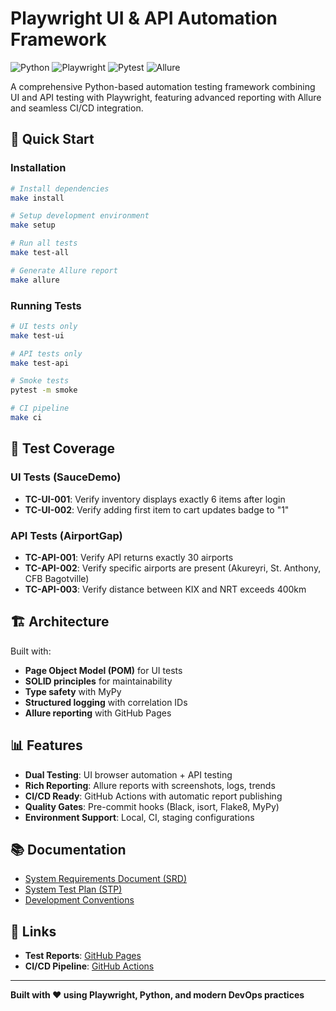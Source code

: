 # Playwright UI & API Automation Framework

![Python](https://img.shields.io/badge/python-3.11+-blue.svg)
![Playwright](https://img.shields.io/badge/playwright-1.37+-green.svg)
![Pytest](https://img.shields.io/badge/pytest-7.4+-yellow.svg)
![Allure](https://img.shields.io/badge/allure-2.13+-purple.svg)

A comprehensive Python-based automation testing framework combining UI and API testing with Playwright, featuring advanced reporting with Allure and seamless CI/CD integration.

## 🚀 Quick Start

### Installation
```bash
# Install dependencies
make install

# Setup development environment  
make setup

# Run all tests
make test-all

# Generate Allure report
make allure
```

### Running Tests
```bash
# UI tests only
make test-ui

# API tests only
make test-api

# Smoke tests
pytest -m smoke

# CI pipeline
make ci
```

## 🧪 Test Coverage

### UI Tests (SauceDemo)
- **TC-UI-001**: Verify inventory displays exactly 6 items after login
- **TC-UI-002**: Verify adding first item to cart updates badge to "1"

### API Tests (AirportGap)
- **TC-API-001**: Verify API returns exactly 30 airports
- **TC-API-002**: Verify specific airports are present (Akureyri, St. Anthony, CFB Bagotville)
- **TC-API-003**: Verify distance between KIX and NRT exceeds 400km

## 🏗️ Architecture

Built with:
- **Page Object Model (POM)** for UI tests
- **SOLID principles** for maintainability
- **Type safety** with MyPy
- **Structured logging** with correlation IDs
- **Allure reporting** with GitHub Pages

## 📊 Features

- **Dual Testing**: UI browser automation + API testing
- **Rich Reporting**: Allure reports with screenshots, logs, trends
- **CI/CD Ready**: GitHub Actions with automatic report publishing
- **Quality Gates**: Pre-commit hooks (Black, isort, Flake8, MyPy)
- **Environment Support**: Local, CI, staging configurations

## 📚 Documentation

- [System Requirements Document (SRD)](docs/SRD.md)
- [System Test Plan (STP)](docs/STP.md) 
- [Development Conventions](docs/Conventions.md)

## 🔗 Links

- **Test Reports**: [GitHub Pages](https://username.github.io/playwright-ui-api-automation)
- **CI/CD Pipeline**: [GitHub Actions](https://github.com/username/playwright-ui-api-automation/actions)

---

**Built with ❤️ using Playwright, Python, and modern DevOps practices**